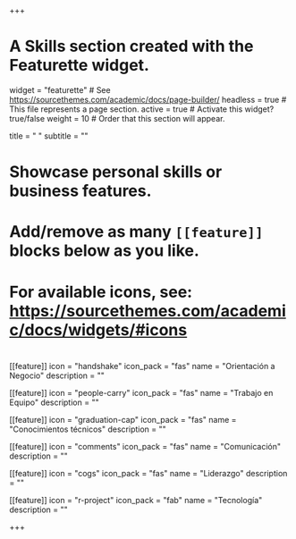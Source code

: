 +++
# A Skills section created with the Featurette widget.
widget = "featurette"  # See https://sourcethemes.com/academic/docs/page-builder/
headless = true  # This file represents a page section.
active = true  # Activate this widget? true/false
weight = 10  # Order that this section will appear.

title = " "
subtitle = ""

# Showcase personal skills or business features.
# 
# Add/remove as many `[[feature]]` blocks below as you like.
# 
# For available icons, see: https://sourcethemes.com/academic/docs/widgets/#icons
# <i class="far fa-handshake"></i>

[[feature]]
  icon = "handshake"
  icon_pack = "fas"
  name = "Orientación a Negocio"
  description = ""
  
[[feature]]
  icon = "people-carry"
  icon_pack = "fas"
  name = "Trabajo en Equipo"
  description = ""
  
[[feature]]
  icon = "graduation-cap"
  icon_pack = "fas"
  name = "Conocimientos técnicos"
  description = ""  
  
[[feature]]
  icon = "comments"
  icon_pack = "fas"
  name = "Comunicación"
  description = ""

[[feature]]
  icon = "cogs"
  icon_pack = "fas"
  name = "Liderazgo"
  description = ""

[[feature]]
  icon = "r-project"
  icon_pack = "fab"
  name = "Tecnología"
  description = ""  
  
+++
